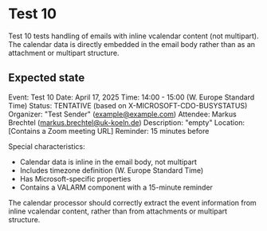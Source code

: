 # Test 10

Test 10 tests handling of emails with inline vcalendar content (not multipart). The calendar data is directly embedded in the email body rather than as an attachment or multipart structure.

## Expected state

Event: Test 10
Date: April 17, 2025
Time: 14:00 - 15:00 (W. Europe Standard Time)
Status: TENTATIVE (based on X-MICROSOFT-CDO-BUSYSTATUS)
Organizer: "Test Sender" (example@example.com)
Attendee: Markus Brechtel (markus.brechtel@uk-koeln.de)
Description: "empty"
Location: [Contains a Zoom meeting URL]
Reminder: 15 minutes before

Special characteristics: 
- Calendar data is inline in the email body, not multipart
- Includes timezone definition (W. Europe Standard Time)
- Has Microsoft-specific properties
- Contains a VALARM component with a 15-minute reminder

The calendar processor should correctly extract the event information from inline vcalendar content, rather than from attachments or multipart structure.